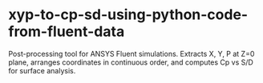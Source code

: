 # xyp-to-cp-sd-using-python-code-from-fluent-data
Post-processing tool for ANSYS Fluent simulations. Extracts X, Y, P at Z=0 plane, arranges coordinates in continuous order, and computes Cp vs S/D for surface analysis.
